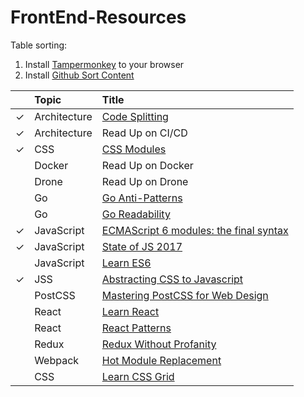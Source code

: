 # FrontEnd-Resources

Table sorting:
1. Install [Tampermonkey](https://chrome.google.com/webstore/detail/tampermonkey/dhdgffkkebhmkfjojejmpbldmpobfkfo/related) to your browser
2. Install [Github Sort Content](https://greasyfork.org/en/scripts/21373-github-sort-content)


|   | Topic        | Title                                                                                                                              |
|:-:|:-------------|:-----------------------------------------------------------------------------------------------------------------------------------|
| ✓ | Architecture | [Code Splitting](https://github.com/webpack/docs/wiki/code-splitting)                                                              |
| ✓ | Architecture | Read Up on CI/CD                                                                                                                   |
| ✓ | CSS          | [CSS Modules](https://github.com/css-modules/css-modules)                                                                          |
|   | Docker       | Read Up on Docker                                                                                                                  |
|   | Drone        | Read Up on Drone                                                                                                                   |
|   | Go           | [Go Anti-Patterns](https://www.reddit.com/r/golang/comments/2u2ke0/share_your_golang_antipatterns/#bottom-comments)                |
|   | Go           | [Go Readability](https://talks.golang.org/2014/readability.slide#1)                                                                |
| ✓ | JavaScript   | [ECMAScript 6 modules: the final syntax](http://2ality.com/2014/09/es6-modules-final.html)                                         |
| ✓ | JavaScript   | [State of JS 2017](https://stateofjs.com/2017/connections/)                                                                        |
|   | JavaScript   | [Learn ES6](https://es6.io/)                                                                                                       |
| ✓ | JSS          | [Abstracting CSS to Javascript](http://cssinjs.org/?v=v9.3.3)                                                                      |
|   | PostCSS      | [Mastering PostCSS for Web Design](https://www.packtpub.com/web-development/mastering-postcss-web-design)                          |
|   | React        | [Learn React](https://learnreact.com/)                                                                                             |
|   | React        | [React Patterns](https://reactpatterns.com/)                                                                                       |
|   | Redux        | [Redux Without Profanity](https://drive.google.com/a/restlessbandit.com/file/d/1o9GTPU83WSyB1MroOihxz4obd9Ec1qd6/view?usp=sharing) |
|   | Webpack      | [Hot Module Replacement](https://webpack.github.io/docs/hot-module-replacement.html)                                               |
|   | CSS          | [Learn CSS Grid](https://scrimba.com/g/gR8PTE)                                                                                     |
